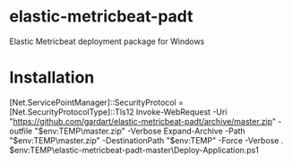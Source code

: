 # elastic-metricbeat-padt
Elastic Metricbeat deployment package for Windows

# Installation
[Net.ServicePointManager]::SecurityProtocol = [Net.SecurityProtocolType]::Tls12
Invoke-WebRequest -Uri "https://github.com/gardart/elastic-metricbeat-padt/archive/master.zip" -outfile "$env:TEMP\master.zip" -Verbose
Expand-Archive -Path "$env:TEMP\master.zip" -DestinationPath "$env:TEMP" -Force -Verbose
. $env:TEMP\elastic-metricbeat-padt-master\Deploy-Application.ps1
